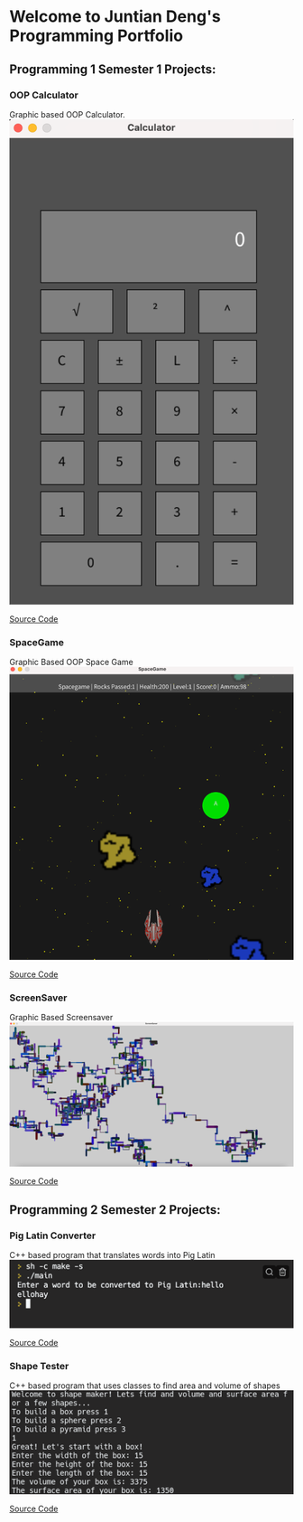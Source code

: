 # Welcome to Juntian Deng's Programming Portfolio

## Programming 1 Semester 1 Projects:

### OOP Calculator
Graphic based OOP Calculator.
![Running Calculator](https://github.com/Juntian-Deng/Programming1_Portfolio/blob/gh-pages/images/calc.png?raw=true)

[Source Code](https://github.com/Juntian-Deng/Programming1_Portfolio/tree/gh-pages/src/calculator)

### SpaceGame
Graphic Based OOP Space Game
![Running Space Game](https://github.com/Juntian-Deng/Programming1_Portfolio/blob/gh-pages/images/SpaceGame.png?raw=true)

[Source Code](https://github.com/Juntian-Deng/Programming1_Portfolio/tree/gh-pages/src/space%20game)
### ScreenSaver
Graphic Based Screensaver
![Running Screensaver](https://github.com/Juntian-Deng/Programming1_Portfolio/blob/gh-pages/images/Screensaver.png?raw=true)

[Source Code](https://github.com/Juntian-Deng/Programming1_Portfolio/tree/gh-pages/src/screensaver)

## Programming 2 Semester 2 Projects:
### Pig Latin Converter
C++ based program that translates words into Pig Latin
![Running Pig Latin Converter](https://github.com/Juntian-Deng/Programming1_Portfolio/blob/gh-pages/images/pig%20latin%20converter.png)

[Source Code](https://github.com/Juntian-Deng/Programming1_Portfolio/blob/gh-pages/src/pig%20latin%20converter/main.cpp)

### Shape Tester
C++ based program that uses classes to find area and volume of shapes
![Running Shape Tester](https://github.com/Juntian-Deng/Programming1_Portfolio/blob/gh-pages/images/Screenshot%202023-03-07%204.50.36%20PM.png)

[Source Code](https://github.com/Juntian-Deng/Programming1_Portfolio/tree/gh-pages/src/shape%20tester)
